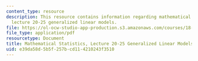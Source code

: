 ```yaml
---
content_type: resource
description: This resource contains information regarding mathematical statistics,
  lecture 20-25 generalized linear models.
file: https://ol-ocw-studio-app-production.s3.amazonaws.com/courses/18-655-mathematical-statistics-spring-2016/e39da58d5b5f257bcd114210243f3510_MIT18_655S16_LecNote20_25.pdf
file_type: application/pdf
resourcetype: Document
title: Mathematical Statistics, Lecture 20-25 Generalized Linear Models
uid: e39da58d-5b5f-257b-cd11-4210243f3510
---
```

